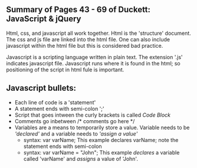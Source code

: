 ## Summary of Pages 43 - 69 of Duckett: JavaScript & jQuery

Html, css, and javascript all work together.  Html is the 'structure' document.  The css and js file are linked into the html file.  One can also include javascript within the html file but this is considered bad practice.

Javascript is a scripting language written in plain text.  The extension '.js' indicates javascript file.  Javascript runs where it is found in the html; so positioning of the script in html fule is important.

## Javascript bullets:
- Each line of code is a 'statement'
- A statement ends with semi-colon ';'
- Script that goes intween the curly brackets is called *Code Block*
- Comments go inbetween /*  comments go here */
- Variables are a means to temporarily store a value.  Variable needs to be *'declared'* and a variable needs to *'assign a value'*
    - syntax: var varName;  This example declares varName; note the statement ends with semi-colon
    - syntax: var varName = "John"; This example *declares* a variable called 'varName' and *assigns* a value of 'John'. 
